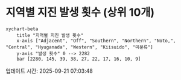 # 지역별 지진 발생 횟수 (상위 10개)

```mermaid
xychart-beta
    title "지역별 지진 발생 횟수"
    x-axis ["Adjacent", "Off", "Southern", "Northern", "Noto,", "Central", "Hyuganada", "Western", "Kiisuido", "미분류"]
    y-axis "발생 횟수" 0 --> 2282
    bar [2280, 145, 39, 38, 27, 22, 17, 16, 10, 9]
```

업데이트 시간: 2025-09-21 07:03:48
